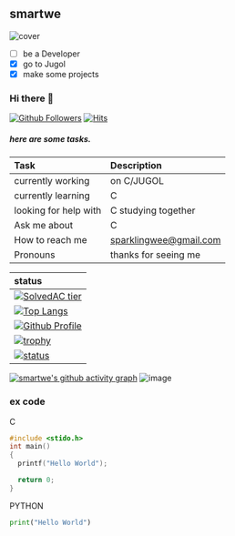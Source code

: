## smartwe
![cover](https://user-images.githubusercontent.com/73765768/115991530-d7c42200-a603-11eb-9f54-5c07ec47e86c.png)

- [ ] be a Developer
- [x] go to Jugol
- [x] make some projects

### Hi there :wave:
[![Github Followers](https://img.shields.io/github/followers/smartwe?color=06d6a0&label=Github%20Followers&style=for-the-badge)](https://github.com/smartwe?tab=followers)
[![Hits](https://hits.seeyoufarm.com/api/count/incr/badge.svg?url=https%3A%2F%2Fgithub.com%2Fsmartwe&count_bg=%2379C83D&title_bg=%23555555&icon=&icon_color=%23E7E7E7&title=hits&edge_flat=false)](https://github.com/smartwe)
##### here are some tasks.

<!-- Table -->
|Task|Description|
|:--|:--| 
|currently working|on C/JUGOL|
|currently learning|C|
|looking for help with| C studying together|
|Ask me about| C
|How to reach me|<a href="mailto:sparklingwee@gmail.com">sparklingwee@gmail.com</a>|
|Pronouns|thanks for seeing me|
<!-- Table -->
|status|
|:--|
|[![SolvedAC tier](http://mazassumnida.wtf/api/v2/generate_badge?boj=smartwe)](https://solved.ac/smartwe)|
|[![Top Langs](https://github-readme-stats.vercel.app/api/top-langs/?username=smartwe&layout=compact&hide=Visual%20Basic)](https://github.com/smartwe)|
|[![Github Profile](https://github-readme-stats.vercel.app/api?username=smartwe&count_private=true&hide=contribs,prs&show_icons=true&theme=vue-dark)](https://github.com/smartwe)|
|[![trophy](https://github-profile-trophy.vercel.app/?username=smartwe&theme=chalk&row=2&column=3)](https://github.com/smartwe)|  
|[![status](https://github-readme-streak-stats.herokuapp.com/?user=smartwe&)](#)|

[![smartwe's github activity graph](https://activity-graph.herokuapp.com/graph?username=smartwe&bg_color=d1ebff&color=9e4c98&line=2986ff&point=06d0cc&area=true&hide_border=true)](https://github.com/smartwe/graph-maker)
![image](https://user-images.githubusercontent.com/73765768/116647587-dbfe8f80-a9b5-11eb-804e-43f5eee3b0d4.png)


### ex code

<!-- Code -->
C
``` C
#include <stido.h>
int main()
{
  printf("Hello World");

  return 0;
}
```
PYTHON
```python
print("Hello World")
```



<!-- 1623400149.7053857-->
